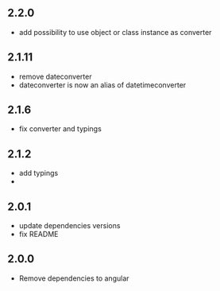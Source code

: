 ## 2.2.0
 * add possibility to use object or class instance as converter

## 2.1.11
 * remove dateconverter
 * dateconverter is now an alias of datetimeconverter

## 2.1.6
 * fix converter and typings

## 2.1.2
 * add typings
 * 

## 2.0.1
  * update dependencies versions
  * fix README

## 2.0.0
  * Remove dependencies to angular
